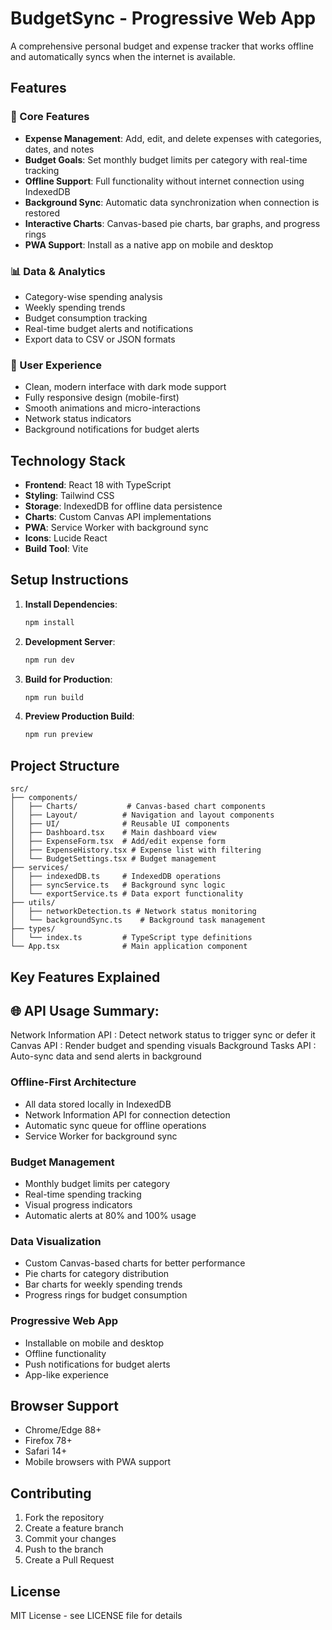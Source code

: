 # BudgetSync - Progressive Web App

A comprehensive personal budget and expense tracker that works offline and automatically syncs when the internet is available.

## Features

### 🚀 Core Features
- **Expense Management**: Add, edit, and delete expenses with categories, dates, and notes
- **Budget Goals**: Set monthly budget limits per category with real-time tracking
- **Offline Support**: Full functionality without internet connection using IndexedDB
- **Background Sync**: Automatic data synchronization when connection is restored
- **Interactive Charts**: Canvas-based pie charts, bar graphs, and progress rings
- **PWA Support**: Install as a native app on mobile and desktop

### 📊 Data & Analytics
- Category-wise spending analysis
- Weekly spending trends
- Budget consumption tracking
- Real-time budget alerts and notifications
- Export data to CSV or JSON formats

### 🎨 User Experience
- Clean, modern interface with dark mode support
- Fully responsive design (mobile-first)
- Smooth animations and micro-interactions
- Network status indicators
- Background notifications for budget alerts

## Technology Stack

- **Frontend**: React 18 with TypeScript
- **Styling**: Tailwind CSS
- **Storage**: IndexedDB for offline data persistence
- **Charts**: Custom Canvas API implementations
- **PWA**: Service Worker with background sync
- **Icons**: Lucide React
- **Build Tool**: Vite

## Setup Instructions

1. **Install Dependencies**:
   ```bash
   npm install
   ```

2. **Development Server**:
   ```bash
   npm run dev
   ```

3. **Build for Production**:
   ```bash
   npm run build
   ```

4. **Preview Production Build**:
   ```bash
   npm run preview
   ```

## Project Structure

```
src/
├── components/
│   ├── Charts/           # Canvas-based chart components
│   ├── Layout/          # Navigation and layout components
│   ├── UI/              # Reusable UI components
│   ├── Dashboard.tsx    # Main dashboard view
│   ├── ExpenseForm.tsx  # Add/edit expense form
│   ├── ExpenseHistory.tsx # Expense list with filtering
│   └── BudgetSettings.tsx # Budget management
├── services/
│   ├── indexedDB.ts     # IndexedDB operations
│   ├── syncService.ts   # Background sync logic
│   └── exportService.ts # Data export functionality
├── utils/
│   ├── networkDetection.ts # Network status monitoring
│   └── backgroundSync.ts    # Background task management
├── types/
│   └── index.ts         # TypeScript type definitions
└── App.tsx              # Main application component
```

## Key Features Explained


## 🌐 API Usage Summary:

Network Information API	: Detect network status to trigger sync or defer it
Canvas API	: Render budget and spending visuals
Background Tasks API	: Auto-sync data and send alerts in background

### Offline-First Architecture
- All data stored locally in IndexedDB
- Network Information API for connection detection
- Automatic sync queue for offline operations
- Service Worker for background sync

### Budget Management
- Monthly budget limits per category
- Real-time spending tracking
- Visual progress indicators
- Automatic alerts at 80% and 100% usage

### Data Visualization
- Custom Canvas-based charts for better performance
- Pie charts for category distribution
- Bar charts for weekly spending trends
- Progress rings for budget consumption

### Progressive Web App
- Installable on mobile and desktop
- Offline functionality
- Push notifications for budget alerts
- App-like experience

## Browser Support

- Chrome/Edge 88+
- Firefox 78+
- Safari 14+
- Mobile browsers with PWA support

## Contributing

1. Fork the repository
2. Create a feature branch
3. Commit your changes
4. Push to the branch
5. Create a Pull Request

## License

MIT License - see LICENSE file for details

